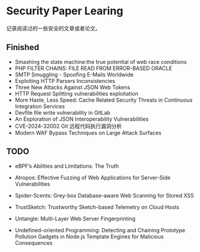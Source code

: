# Security Paper Learing

记录阅读过的一些安全的文章或者论文。

## Finished

- Smashing the state machine:the true potential of web race conditions
- PHP FILTER CHAINS: FILE READ FROM ERROR-BASED ORACLE
- SMTP Smuggling - Spoofing E-Mails Worldwide
- Exploiting HTTP Parsers Inconsistencies
- Three New Attacks Against JSON Web Tokens
- HTTP Request Splitting vulnerabilities exploitation
- More Haste, Less Speed: Cache Related Security Threats in Continuous Integration Services
- Devfile file write vulnerability in GitLab
- An Exploration of JSON Interoperability Vulnerabilities
- CVE-2024-32002 Git 远程代码执行漏洞分析
- Modern WAF Bypass Techniques on Large Attack Surfaces

## TODO

- eBPF’s Abilities and Limitations: The Truth

- Atropos: Effective Fuzzing of Web Applications for Server-Side Vulnerabilities

- Spider-Scents: Grey-box Database-aware Web Scanning for Stored XSS

- TrustSketch: Trustworthy Sketch-based Telemetry on Cloud Hosts

- Untangle: Multi-Layer Web Server Fingerprinting

- Undefined-oriented Programming: Detecting and Chaining Prototype Pollution Gadgets in Node.js Template Engines for Malicious Consequences

  

  

